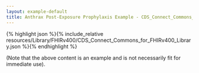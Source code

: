 ```yaml
---
layout: example-default
title: Anthrax Post-Exposure Prophylaxis Example - CDS_Connect_Commons_for_FHIRv400_Library.
---
```


{% highlight json %}{% include_relative resources/Library/FHIRv400/CDS_Connect_Commons_for_FHIRv400_Library.json %}{% endhighlight %}

(Note that the above content is an example and is not necessarily fit for immediate use).
